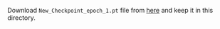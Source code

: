 Download `New_Checkpoint_epoch_1.pt` file from [here]([https://drive.google.com/file/d/18aCyrEsfTgwgnhNoXzIA_uJWv8Qjl5jZ/view?usp=sharing](https://drive.google.com/file/d/1ejFDkZmynK59184zzkGMDySGgNosdrLV/view?usp=drive_link)) and keep it in this directory.
